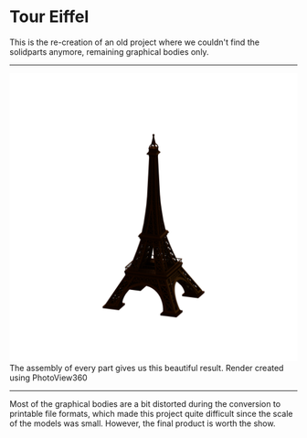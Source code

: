 # Tour Eiffel

This is the re-creation of an old project where we couldn't find the solidparts anymore, remaining graphical bodies only.

---

<img src=Rendu.png>
The assembly of every part gives us this beautiful result. Render created using PhotoView360

---

Most of the graphical bodies are a bit distorted during the conversion to printable file formats, which made this project quite difficult since the scale of the models was small. However, the final product is worth the show.